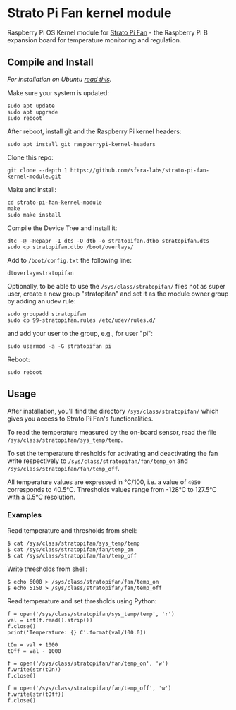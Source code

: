# Strato Pi Fan kernel module

Raspberry Pi OS Kernel module for [Strato Pi Fan](https://www.sferalabs.cc/product/strato-pi-fan/) - the Raspberry Pi B expansion board for temperature monitoring and regulation. 

## Compile and Install

*For installation on Ubuntu [read this](https://github.com/sfera-labs/knowledge-base/blob/main/raspberrypi/kernel-modules-ubuntu.md).*

Make sure your system is updated:

    sudo apt update
    sudo apt upgrade
    sudo reboot
    
After reboot, install git and the Raspberry Pi kernel headers:

    sudo apt install git raspberrypi-kernel-headers

Clone this repo:

    git clone --depth 1 https://github.com/sfera-labs/strato-pi-fan-kernel-module.git

Make and install:

    cd strato-pi-fan-kernel-module
    make
    sudo make install
    
Compile the Device Tree and install it:

    dtc -@ -Hepapr -I dts -O dtb -o stratopifan.dtbo stratopifan.dts
    sudo cp stratopifan.dtbo /boot/overlays/
    
Add to `/boot/config.txt` the following line:

    dtoverlay=stratopifan

Optionally, to be able to use the `/sys/class/stratopifan/` files not as super user, create a new group "stratopifan" and set it as the module owner group by adding an udev rule:

    sudo groupadd stratopifan
    sudo cp 99-stratopifan.rules /etc/udev/rules.d/

and add your user to the group, e.g., for user "pi":

    sudo usermod -a -G stratopifan pi

Reboot:

    sudo reboot

## Usage

After installation, you'll find the directory `/sys/class/stratopifan/` which gives you access to Strato Pi Fan's functionalities.

To read the temperature measured by the on-board sensor, read the file `/sys/class/stratopifan/sys_temp/temp`.

To set the temperature thresholds for activating and deactivating the fan write respectively to `/sys/class/stratopifan/fan/temp_on` and `/sys/class/stratopifan/fan/temp_off`.

All temperature values are expressed in &deg;C/100, i.e. a value of `4050` corresponds to 40.5&deg;C. Thresholds values range from -128&deg;C to 127.5&deg;C with a 0.5&deg;C resolution.

### Examples

Read temperature and thresholds from shell:

    $ cat /sys/class/stratopifan/sys_temp/temp
    $ cat /sys/class/stratopifan/fan/temp_on
    $ cat /sys/class/stratopifan/fan/temp_off

Write thresholds from shell:

    $ echo 6000 > /sys/class/stratopifan/fan/temp_on
    $ echo 5150 > /sys/class/stratopifan/fan/temp_off
    
Read temperature and set thresholds using Python:

    f = open('/sys/class/stratopifan/sys_temp/temp', 'r')
    val = int(f.read().strip())
    f.close()
    print('Temperature: {} C'.format(val/100.0))
    
    tOn = val + 1000
    tOff = val - 1000
    
    f = open('/sys/class/stratopifan/fan/temp_on', 'w')
    f.write(str(tOn))
    f.close()
    
    f = open('/sys/class/stratopifan/fan/temp_off', 'w')
    f.write(str(tOff))
    f.close()

